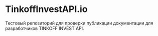 # TinkoffInvestAPI.io

Тестовый репозиторий для проверки публикации документации для разработчиков TINKOFF INVEST API.
